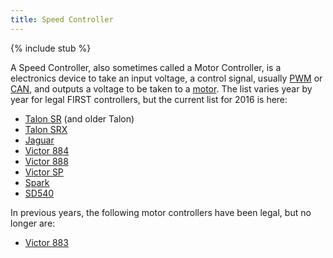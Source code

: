 ```yaml
---
title: Speed Controller
---
```


{% include stub %}

A Speed Controller, also sometimes called a Motor Controller, is a electronics device to take an input voltage, a control signal, usually [PWM](pwm) or [CAN](can), and outputs a voltage to be taken to a [motor](motors). The list varies year by year for legal FIRST controllers, but the current list for 2016 is here:

* [Talon SR](talon-sr) (and older Talon)
* [Talon SRX](talon-srx)
* [Jaguar](jaguar)
* [Victor 884](victor-884)
* [Victor 888](victor-888)
* [Victor SP](victor-sp)
* [Spark](spark)
* [SD540](sd540)

In previous years, the following motor controllers have been legal, but no longer are:

* [Victor 883](victor-883)
